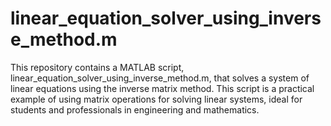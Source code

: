 # linear_equation_solver_using_inverse_method.m
This repository contains a MATLAB script, linear_equation_solver_using_inverse_method.m, that solves a system of linear equations using the inverse matrix method. This script is a practical example of using matrix operations for solving linear systems, ideal for students and professionals in engineering and mathematics.
